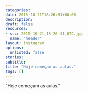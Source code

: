 ```yaml
---
categories:
date: 2015-10-21T18:26:31+00:00
description:
draft: false
resources:
- src: 2015-10-21_18-26-31_UTC.jpg
  name: "header"
layout: instagram
options:
  unlisted: false
stories:
subtitle:
title: "Hoje começam as aulas."
tags: []
---
```


"Hoje começam as aulas."
